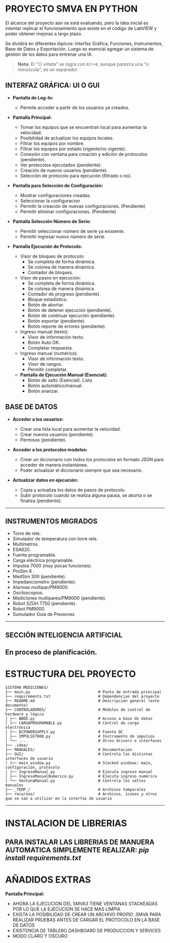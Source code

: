 # PROYECTO SMVA EN PYTHON

El alcance del proyecto aún se está evaluando, pero la idea inicial es intentar replicar el funcionamiento que existe en el código de LabVIEW y poder obtener mejoras a largo plazo.

Se dividirá en diferentes tópicos: Interfaz Gráfica, Funciones, Instrumentos, Base de Datos y Exportación. Luego es esencial agregar un sistema de gestión de los datos para entrenar una IA.

> **Nota:** El "○ viñeta" se logra con `Alt+9`, aunque parezca una "o minúscula", es un separador.

## INTERFAZ GRÁFICA: UI O GUI

- **Pantalla de Log-In:**
  - Permite acceder a partir de los usuarios ya creados.
  
- **Pantalla Principal:**
  - Tomar los equipos que se encuentran local para aumentar la velocidad.
  - Posibilidad de actualizar los equipos locales.
  - Filtrar los equipos por nombre.
  - Filtrar los equipos por estado (vigente/no vigente).
  - Conexión con ventana para creación y edición de protocolos (pendiente).
  - Ver protocolos ejecutados (pendiente).
  - Creación de nuevos usuarios (pendiente).
  - Selección de protocolo para ejecución (filtrado o no).
  
- **Pantalla para Selección de Configuración:**
  - Mostrar configuraciones creadas.
  - Seleccionar la configuracion
  - Permitir la creación de nuevas configuraciones. (Pendiente)
  - Permitir eliminar configuraciones. (Pendiente)

- **Pantalla Selección Número de Serie:**
  - Permitir seleccionar número de serie ya existente.
  - Permitir ingresar nuevo número de serie.

- **Pantalla Ejecución de Protocolo:**
  - Visor de bloques de protocolo:
    - Se completa de forma dinámica.
    - Se colorea de manera dinámica.
    - Contador de bloques.
  - Visor de pasos en ejecución:
    - Se completa de forma dinámica.
    - Se colorea de manera dinámica.
    - Contador de progreso (pendiente).
    - Bloque estadístico.
    - Botón de abortar.
    - Botón de detener ejecución (pendiente).
    - Botón de continuar ejecución (pendiente).
    - Botón exportar (pendiente).
    - Botón reporte de errores (pendiente).
  - Ingreso manual (texto):
    - Visor de información texto.
    - Botón Auto OK.
    - Completar respuesta.
  - Ingreso manual (numérico):
    - Visor de información texto.
    - Visor de rangos.
    - Permitir completar.
  - **Pantalla de Ejecución Manual (Esencial):**
    - Botón de salto (Esencial). Listo
    - Botón automático/manual.
    - Botón avanzar. 

## BASE DE DATOS

- **Acceder a los usuarios:**
  - Crear una lista local para aumentar la velocidad.
  - Crear nuevos usuarios (pendiente).
  - Permisos (pendiente).

- **Acceder a los protocolos modelos:**
  - Crear un diccionario con todos los protocolos en formato JSON para acceder de manera instantánea.
  - Poder actualizar el diccionario siempre que sea necesario.

- **Actualizar datos en ejecución:**
  - Copia y actualiza los datos de pasos de protocolo.
  - Subir protocolo cuando se realiza alguna pausa, se aborta o se finaliza (pendiente).
---
## INSTRUMENTOS MIGRADOS

- Torre de rele.
- Simulador de temperatura con torre rele.
- Multímetros.
- ESA620.
- Fuente programable.
- Carga eléctrica programable.
- Impulse 7000 (muy pocas funciones).
- ProSim 8 .
- MedSim 300 (pendiente).
- Impedanciometro (pendiente).
- Alarmas multipar/PM9000.
- Osciloscopios.
- Mediciones multipares/PM9000 (pendiente).
- Robot SZGH T750 (pendiente).
- Robot PM9000.
- Sumulador Guia de Presiones
---
## SECCIÓN INTELIGENCIA ARTIFICIAL

En proceso de planificación.
---

# ESTRUCTURA DEL PROYECTO
```
SISTEMA MEDICIONES/
├── main.py                              # Punto de entrada principal
├── requirements.txt                     # Dependencias del proyecto
├── README.md                            # Descripción general (este documento)
├── CONTROLADORES/                       # Módulos de control de hardware y lógica
│ ├── BBDD.py                            # Acceso a base de datos
│ ├── CARGAPROGRAMABLE.py                # Control de carga electrónica
│ ├── DCPOWERSUPPLY.py                   # Fuente DC
│ ├── IMPULSE7000.py                     # Instrumento de impulsos
│ └── ...                                # Otros drivers e interfaces
├── .idea/                                
├── MANUALES/                            # Documentacion
├── GUI/                                 # Controla las distintas interfaces de usuario
│ ├── main_window.py                     # Stacked windows: main, configuración, protocolo
│ ├── IngresoManual.py                   # Ejecuta ingreso manual
│ ├── IngresoManualNumerico.py           # Ejecuta ingreso numérico
│ └── VentanaManual.py                   # Controla los saltos manuales
├── _TEMP_/                              # Archivos temporales
├── recursos/                            # Archivos, iconos y otros que se van a utilizar en la interfaz de usuario
```

---
# INSTALACION DE LIBRERIAS

PARA INSTALAR LAS LIBRERIAS DE MANUERA AUTOMATICA SIMPLEMENTE REALIZAR: *pip install requirements.txt*
---
# AÑADIDOS EXTRAS

**Pantalla Principal:**

- AHORA LA EJECUCION DEL SMVA3 TIENE VENTANAS STACKEADAS POR LO QUE LA EJECUCION SE HACE MAS LIMPIA
- EXISTA LA POSIBILIDAD DE CREAR UN ARCHIVO *PROPIO* .SMVA PARA REALIZAR PRUEBAS ANTES DE CARGAR EL PROTOCOLO EN LA BASE DE DATOS
- EXISTENCIA DE TABLERO *DASHBOARD* DE PRODUCCION Y SERVICES
- MODO CLARO Y OSCURO